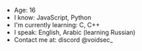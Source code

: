 - Age: 16
- I know: JavaScript, Python
- I'm currently learning: C, C++
- I speak: English, Arabic (learning Russian)
- Contact me at: discord @voidsec_

